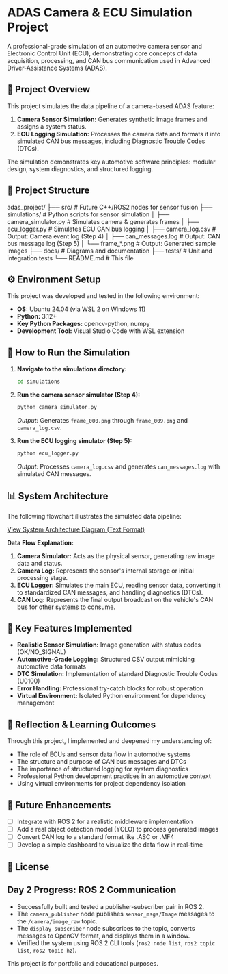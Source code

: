 # ADAS Camera & ECU Simulation Project

A professional-grade simulation of an automotive camera sensor and Electronic Control Unit (ECU), demonstrating core concepts of data acquisition, processing, and CAN bus communication used in Advanced Driver-Assistance Systems (ADAS).

## 🚀 Project Overview

This project simulates the data pipeline of a camera-based ADAS feature:
1.  **Camera Sensor Simulation:** Generates synthetic image frames and assigns a system status.
2.  **ECU Logging Simulation:** Processes the camera data and formats it into simulated CAN bus messages, including Diagnostic Trouble Codes (DTCs).

The simulation demonstrates key automotive software principles: modular design, system diagnostics, and structured logging.

## 📁 Project Structure
adas_project/
├── src/ # Future C++/ROS2 nodes for sensor fusion
├── simulations/ # Python scripts for sensor simulation
│ ├── camera_simulator.py # Simulates camera & generates frames
│ ├── ecu_logger.py # Simulates ECU CAN bus logging
│ ├── camera_log.csv # Output: Camera event log (Step 4)
│ ├── can_messages.log # Output: CAN bus message log (Step 5)
│ └── frame_*.png # Output: Generated sample images
├── docs/ # Diagrams and documentation
├── tests/ # Unit and integration tests
└── README.md # This file

## ⚙️ Environment Setup

This project was developed and tested in the following environment:
- **OS:** Ubuntu 24.04 (via WSL 2 on Windows 11)
- **Python:** 3.12+
- **Key Python Packages:** opencv-python, numpy
- **Development Tool:** Visual Studio Code with WSL extension

## 🧪 How to Run the Simulation

1.  **Navigate to the simulations directory:**
    ```bash
    cd simulations
    ```

2.  **Run the camera sensor simulator (Step 4):**
    ```bash
    python camera_simulator.py
    ```
    *Output:* Generates `frame_000.png` through `frame_009.png` and `camera_log.csv`.

3.  **Run the ECU logging simulator (Step 5):**
    ```bash
    python ecu_logger.py
    ```
    *Output:* Processes `camera_log.csv` and generates `can_messages.log` with simulated CAN messages.

## 📊 System Architecture

The following flowchart illustrates the simulated data pipeline:

[View System Architecture Diagram (Text Format)](./docs/architecture.txt)

**Data Flow Explanation:**
1.  **Camera Simulator:** Acts as the physical sensor, generating raw image data and status.
2.  **Camera Log:** Represents the sensor's internal storage or initial processing stage.
3.  **ECU Logger:** Simulates the main ECU, reading sensor data, converting it to standardized CAN messages, and handling diagnostics (DTCs).
4.  **CAN Log:** Represents the final output broadcast on the vehicle's CAN bus for other systems to consume.

## 🔧 Key Features Implemented

- **Realistic Sensor Simulation:** Image generation with status codes (OK/NO_SIGNAL)
- **Automotive-Grade Logging:** Structured CSV output mimicking automotive data formats
- **DTC Simulation:** Implementation of standard Diagnostic Trouble Codes (U0100)
- **Error Handling:** Professional try-catch blocks for robust operation
- **Virtual Environment:** Isolated Python environment for dependency management

## 📝 Reflection & Learning Outcomes

Through this project, I implemented and deepened my understanding of:

- The role of ECUs and sensor data flow in automotive systems
- The structure and purpose of CAN bus messages and DTCs
- The importance of structured logging for system diagnostics
- Professional Python development practices in an automotive context
- Using virtual environments for project dependency isolation

## 🚧 Future Enhancements

- [ ] Integrate with ROS 2 for a realistic middleware implementation
- [ ] Add a real object detection model (YOLO) to process generated images
- [ ] Convert CAN log to a standard format like .ASC or .MF4
- [ ] Develop a simple dashboard to visualize the data flow in real-time

## 📄 License

## Day 2 Progress: ROS 2 Communication
- Successfully built and tested a publisher-subscriber pair in ROS 2.
- The `camera_publisher` node publishes `sensor_msgs/Image` messages to the `/camera/image_raw` topic.
- The `display_subscriber` node subscribes to the topic, converts messages to OpenCV format, and displays them in a window.
- Verified the system using ROS 2 CLI tools (`ros2 node list`, `ros2 topic list`, `ros2 topic hz`).

This project is for portfolio and educational purposes.